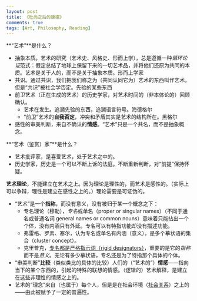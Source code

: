 ```yaml
---
layout: post
title: 《杜尚之后的康德》
comments: true
tags: [Art, Philosophy, Reading]
---
```


**“艺术”**是什么？

* 抽象本质。艺术的研究（艺术史、风格史、形而上学），总是遵循一种*循环论证*范式：假定总结了地球上保留下来的一切艺术品，并将他们还原为共同的本质。艺术是关于人的，而不是关于抽象本质。<n>形而上学家</n>
* 共识。通过共识，我们把我们称之为（共同认同它为）艺术的东西叫作艺术。但是“共识”被社会学否定。<n>先验的某些东西</n>
* 前卫艺术（正在生成的艺术）的历史学家，对艺术时间的（非本体论的）回顾确认。
  * 艺术在发生。追溯先验的东西，追溯语言符号。<n>海德格尔</n>
  * “前卫”艺术的**自我否定**，冲突和矛盾其实是艺术的结构所在。<n>黑格尔</n>
* 感性的审美判断，来自不确认的**情感**。“艺术”只是一个共名，而不是抽象概念。


**“艺术（鉴赏）家”**是什么？
* 艺术批评家，是喜爱艺术，处于艺术之中的。
* 历史学家，历史是一个可以不断上诉的法庭。不断重新判断，对“前提”保持怀疑。


**艺术理论**，不能建立在艺术之上。因为理论是理性的，而艺术是感性的。（<n>实际上可以争辩，理性是建立在感性之上的。</n>）理论需要是可证伪的。

* “艺术”是一个**指称**，而没有意义，没有被归于某一个概念之下：
  * 专名理论（穆勒），*专名*或单名（proper or singular names）（不同于通名或普通名词 general names or common nouns）意味着只能拈出一个个体，没有内涵只有外延。专名可以有特指功能却没有描述功能。
  * 弗雷格、罗素、塞尔，认为专名或单名有内涵（意义），是多个摹状语的集合（cluster concept）。
  * 克里普克，<u>专名都是严格指示词（rigid designators）</u>，重要的是它的*指称*而不是*意义*。无论有多少摹状语，专名还是为了特指那个具体的个体。
* “审美判断”**比较**（类似类比的具体的比较）人们的（“艺术的”）**情感**——指向当下的某个东西的，引起的特殊的联想的情感。（逻辑的）艺术解释，是建立在这些非理性的情感之上的。
* 艺术的“理念”来自（也属于）每个人，但是是在社会环境（[社会关系](/Philosophy/general/philo_hist/#shgx)）之上的——由此被赋予了一定的普遍性。
